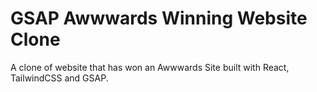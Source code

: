 # GSAP Awwwards Winning Website Clone
A clone of website that has won an Awwwards Site built with React, TailwindCSS and GSAP.
